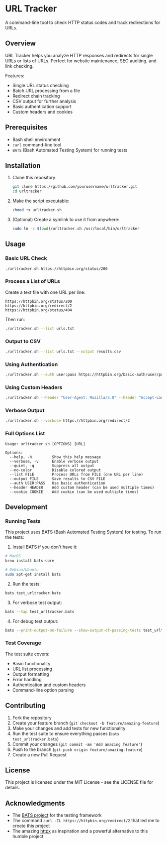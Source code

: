 # URL Tracker

A command-line tool to check HTTP status codes and track redirections for URLs.

## Overview

URL Tracker helps you analyze HTTP responses and redirects for single URLs or lists of URLs. Perfect for website maintenance, SEO auditing, and link checking.

Features:
- Single URL status checking
- Batch URL processing from a file
- Redirect chain tracking
- CSV output for further analysis
- Basic authentication support
- Custom headers and cookies

## Prerequisites

- Bash shell environment
- `curl` command-line tool
- `BATS` (Bash Automated Testing System) for running tests

## Installation

1. Clone this repository:
   ```bash
   git clone https://github.com/yourusername/urltracker.git
   cd urltracker
   ```

2. Make the script executable:
   ```bash
   chmod +x urltracker.sh
   ```

3. (Optional) Create a symlink to use it from anywhere:
   ```bash
   sudo ln -s $(pwd)/urltracker.sh /usr/local/bin/urltracker
   ```

## Usage

### Basic URL Check

```bash
./urltracker.sh https://httpbin.org/status/200
```

### Process a List of URLs

Create a text file with one URL per line:
```
https://httpbin.org/status/200
https://httpbin.org/redirect/2
https://httpbin.org/status/404
```

Then run:
```bash
./urltracker.sh --list urls.txt
```

### Output to CSV

```bash
./urltracker.sh --list urls.txt --output results.csv
```

### Using Authentication

```bash
./urltracker.sh --auth user:pass https://httpbin.org/basic-auth/user/pass
```

### Using Custom Headers

```bash
./urltracker.sh --header "User-Agent: Mozilla/5.0" --header "Accept-Language: en-US" https://httpbin.org/status/200
```

### Verbose Output

```bash
./urltracker.sh --verbose https://httpbin.org/redirect/2
```

### Full Options List

```
Usage: urltracker.sh [OPTIONS] [URL]

Options:
  --help, -h         Show this help message
  --verbose, -v      Enable verbose output
  --quiet, -q        Suppress all output
  --no-color         Disable colored output
  --list FILE        Process URLs from FILE (one URL per line)
  --output FILE      Save results to CSV FILE
  --auth USER:PASS   Use basic authentication
  --header HEADER    Add custom header (can be used multiple times)
  --cookie COOKIE    Add cookie (can be used multiple times)
```

## Development

### Running Tests

This project uses BATS (Bash Automated Testing System) for testing. To run the tests:

1. Install BATS if you don't have it:
```bash
# MacOS
brew install bats-core

# Debian/Ubuntu
sudo apt-get install bats
```

2. Run the tests:
```bash
bats test_urltracker.bats
```

3. For verbose test output:
```bash
bats --tap test_urltracker.bats
```

4. For debug test output:
```bash
bats --print-output-on-failure --show-output-of-passing-tests test_urltracker.bats
```

### Test Coverage

The test suite covers:
- Basic functionality
- URL list processing
- Output formatting
- Error handling
- Authentication and custom headers
- Command-line option parsing

## Contributing

1. Fork the repository
2. Create your feature branch (`git checkout -b feature/amazing-feature`)
3. Make your changes and add tests for new functionality
4. Run the test suite to ensure everything passes (`bats test_urltracker.bats`)
5. Commit your changes (`git commit -am 'Add amazing feature'`)
6. Push to the branch (`git push origin feature/amazing-feature`)
7. Create a new Pull Request

## License

This project is licensed under the MIT License - see the LICENSE file for details.

## Acknowledgments

- The [BATS project](https://github.com/bats-core/bats-core) for the testing framework
- The command `curl -IL https://httpbin.org/redirect/2` that led me to create this project
- The amazing [httpx](https://github.com/projectdiscovery/httpx) as inspiration and a powerful alternative to this humble project